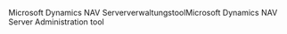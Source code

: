 <span data-ttu-id="769b8-101">Microsoft Dynamics NAV Serververwaltungstool</span><span class="sxs-lookup"><span data-stu-id="769b8-101">Microsoft Dynamics NAV Server Administration tool</span></span>